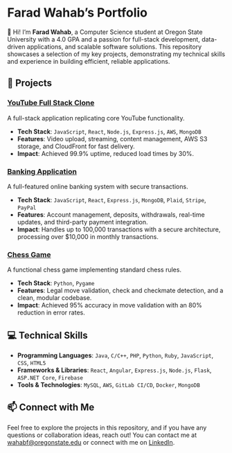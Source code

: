 # Farad Wahab’s Portfolio

👋 Hi! I’m **Farad Wahab**, a Computer Science student at Oregon State University with a 4.0 GPA and a passion for full-stack development, data-driven applications, and scalable software solutions. This repository showcases a selection of my key projects, demonstrating my technical skills and experience in building efficient, reliable applications.

## 🚀 Projects

### [YouTube Full Stack Clone](https://github.com/FloaterW/Portfolio-Projects/youtube-clone)
A full-stack application replicating core YouTube functionality.
- **Tech Stack**: `JavaScript`, `React`, `Node.js`, `Express.js`, `AWS`, `MongoDB`
- **Features**: Video upload, streaming, content management, AWS S3 storage, and CloudFront for fast delivery.
- **Impact**: Achieved 99.9% uptime, reduced load times by 30%.

### [Banking Application](https://github.com/FloaterW/Portfolio-Projects/banking-app)
A full-featured online banking system with secure transactions.
- **Tech Stack**: `JavaScript`, `React`, `Express.js`, `MongoDB`, `Plaid`, `Stripe`, `PayPal`
- **Features**: Account management, deposits, withdrawals, real-time updates, and third-party payment integration.
- **Impact**: Handles up to 100,000 transactions with a secure architecture, processing over $10,000 in monthly transactions.

### [Chess Game](https://github.com/FloaterW/Portfolio-Projects/blob/main/Chess%20Game.py)
A functional chess game implementing standard chess rules.
- **Tech Stack**: `Python`, `Pygame`
- **Features**: Legal move validation, check and checkmate detection, and a clean, modular codebase.
- **Impact**: Achieved 95% accuracy in move validation with an 80% reduction in error rates.

## 💻 Technical Skills

- **Programming Languages**: `Java`, `C/C++`, `PHP`, `Python`, `Ruby`, `JavaScript`, `CSS`, `HTML5`
- **Frameworks & Libraries**: `React`, `Angular`, `Express.js`, `Node.js`, `Flask`, `ASP.NET Core`, `Firebase`
- **Tools & Technologies**: `MySQL`, `AWS`, `GitLab CI/CD`, `Docker`, `MongoDB`

## 📫 Connect with Me

Feel free to explore the projects in this repository, and if you have any questions or collaboration ideas, reach out! You can contact me at wahabf@oregonstate.edu or connect with me on [LinkedIn](https://linkedin.com/in/farad-wahab-44010975).
